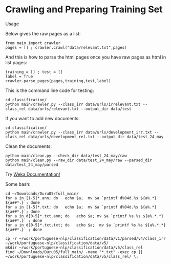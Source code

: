 # Crawling and Preparing Training Set

Usage

Below gives the raw pages as a list:

    from main import crawler
    pages = [] ; crawler.crawl("data/relevant.txt",pages)

And this is how to parse the html pages once you have raw pages as html in list pages:

    training = [] ; test = []
    label = True
    crawler.parse_pages(pages,training,test,label)

This is the command line code for testing:

    cd classification/
    python main/crawler.py --class_irr data/urls/irrelevant.txt --class_rel data/urls/relevant.txt --output_dir data/test

If you want to add new documents:

    cd classification/
    python main/crawler.py --class_irr data/urls/development_irr.txt --class_rel data/urls/development_rel.txt --output_dir data/test_24_may
    
Clean the documents:

    python main/clean.py --check_dir data/test_24_may/raw
    python main/clean.py --raw_dir data/test_24_may/raw --parsed_dir data/test_24_may/parsed


Try [Weka Documentation!](/docs/weka.md)

Some bash:

    cd ~/Downloads/Duru05/full_main/
    for a in [1-5]*.ann; do   echo $a;  mv $a `printf d%04d.%s ${a%.*} ${a##*.}`; done
    for a in [1-5]*.txt; do   echo $a;  mv $a `printf d%04d.%s ${a%.*} ${a##*.}`; done
    for a in d[0-5]*.txt.ann; do   echo $a; mv $a `printf %s.%s ${a%.*.*} ${a##*.}` ; done
    for a in d[0-5]*.txt.txt; do   echo $a;  mv $a `printf %s.%s ${a%.*.*} ${a##*.}` ; done

    cp -r ~/work/portuguese-nlp/classification/data/v1/parsed/v4/class_irr ~/work/portuguese-nlp/classification/data/v5/
    mkdir ~/work/portuguese-nlp/classification/data/v5/class_rel
    find ~/Downloads/Duru05/full_main/ -name "*.txt" -exec cp {} ~/work/portuguese-nlp/classification/data/v5/class_rel/ \;

